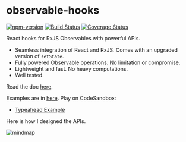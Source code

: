# observable-hooks

[![npm-version](https://img.shields.io/npm/v/observable-hooks.svg)](https://www.npmjs.com/package/observable-hooks)
[![Build Status](https://travis-ci.org/crimx/observable-hooks.svg?branch=master)](https://travis-ci.org/crimx/observable-hooks)
[![Coverage Status](https://coveralls.io/repos/github/crimx/observable-hooks/badge.svg?branch=master)](https://coveralls.io/github/crimx/observable-hooks?branch=master)

React hooks for RxJS Observables with powerful APIs.

- Seamless integration of React and RxJS. Comes with an upgraded version of `setState`.
- Fully powered Observable operations. No limitation or compromise.
- Lightweight and fast. No heavy computations.
- Well tested.

Read the doc [here](https://www.crimx.com/observable-hooks).

Examples are in [here](https://github.com/crimx/observable-hooks/tree/master/examples). Play on CodeSandbox:

- [Typeahead Example](https://codesandbox.io/s/github/crimx/observable-hooks/tree/master/examples/typeahead)

Here is how I designed the APIs.

![mindmap](https://github.com/crimx/observable-hooks/blob/master/observable-hooks.png?raw=true)
